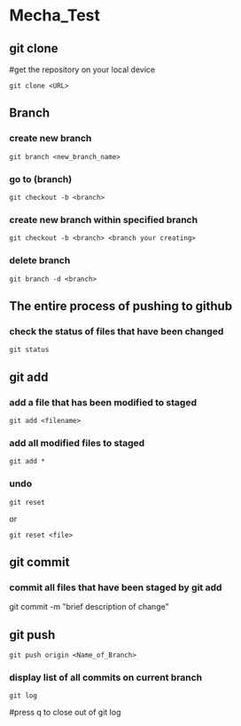 # Mecha_Test


## git clone
#get the repository on your local device

```
git clone <URL>
```

## Branch

### create new branch

```
git branch <new_branch_name>
```

### go to (branch)

```
git checkout -b <branch>
```

### create new branch within specified branch

```
git checkout -b <branch> <branch your creating>
```

### delete branch

```
git branch -d <branch>
```


## The entire process of pushing to github

### check the status of files that have been changed

```
git status
```
## git add
### add a file that has been modified to staged
```
git add <filename>
```

### add all modified files to staged

```
git add *
```

### undo

```
git reset
```

or

```
git reset <file>
```

## git commit
### commit all files that have been staged by git add

git commit -m "brief description of change"

## git push

```
git push origin <Name_of_Branch>
```

### display list of all commits on current branch

```
git log
```

#press q to close out of git log
